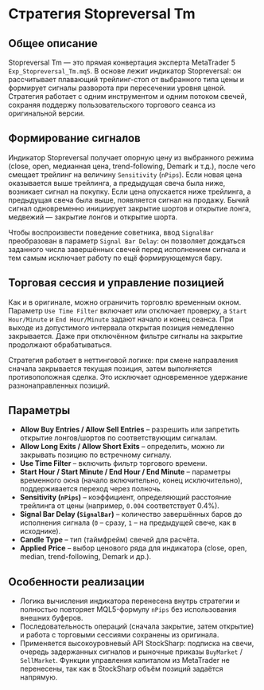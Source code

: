 # Стратегия Stopreversal Tm

## Общее описание
Stopreversal Tm — это прямая конвертация эксперта MetaTrader 5 `Exp_Stopreversal_Tm.mq5`. В основе лежит индикатор Stopreversal: он рассчитывает плавающий трейлинг-стоп от выбранного типа цены и формирует сигналы разворота при пересечении уровня ценой. Стратегия работает с одним инструментом и одним потоком свечей, сохраняя поддержу пользовательского торгового сеанса из оригинальной версии.

## Формирование сигналов
Индикатор Stopreversal получает опорную цену из выбранного режима (close, open, медианная цена, trend-following, Demark и т.д.), после чего смещает трейлинг на величину `Sensitivity` (`nPips`). Если новая цена оказывается выше трейлинга, а предыдущая свеча была ниже, возникает сигнал на покупку. Если цена опускается ниже трейлинга, а предыдущая свеча была выше, появляется сигнал на продажу. Бычий сигнал одновременно инициирует закрытие шортов и открытие лонга, медвежий — закрытие лонгов и открытие шорта.

Чтобы воспроизвести поведение советника, ввод `SignalBar` преобразован в параметр `Signal Bar Delay`: он позволяет дождаться заданного числа завершённых свечей перед исполнением сигнала и тем самым исключает работу по ещё формирующемуся бару.

## Торговая сессия и управление позицией
Как и в оригинале, можно ограничить торговлю временным окном. Параметр `Use Time Filter` включает или отключает проверку, а `Start Hour/Minute` и `End Hour/Minute` задают начало и конец сеанса. При выходе из допустимого интервала открытая позиция немедленно закрывается. Даже при отключённом фильтре сигналы на закрытие продолжают обрабатываться.

Стратегия работает в неттинговой логике: при смене направления сначала закрывается текущая позиция, затем выполняется противоположная сделка. Это исключает одновременное удержание разнонаправленных позиций.

## Параметры
- **Allow Buy Entries / Allow Sell Entries** – разрешить или запретить открытие лонгов/шортов по соответствующим сигналам.
- **Allow Long Exits / Allow Short Exits** – определить, можно ли закрывать позицию по встречному сигналу.
- **Use Time Filter** – включить фильтр торгового времени.
- **Start Hour / Start Minute / End Hour / End Minute** – параметры временного окна (начало включительно, конец исключительно), поддерживается переход через полночь.
- **Sensitivity (`nPips`)** – коэффициент, определяющий расстояние трейлинга от цены (например, `0.004` соответствует 0.4%).
- **Signal Bar Delay (`SignalBar`)** – количество завершённых баров до исполнения сигнала (`0` – сразу, `1` – на предыдущей свече, как в исходнике).
- **Candle Type** – тип (таймфрейм) свечей для расчёта.
- **Applied Price** – выбор ценового ряда для индикатора (close, open, median, trend-following, Demark и др.).

## Особенности реализации
- Логика вычисления индикатора перенесена внутрь стратегии и полностью повторяет MQL5-формулу `nPips` без использования внешних буферов.
- Последовательность операций (сначала закрытие, затем открытие) и работа с торговыми сессиями сохранены из оригинала.
- Применяется высокоуровневый API StockSharp: подписка на свечи, очередь задержанных сигналов и рыночные приказы `BuyMarket` / `SellMarket`. Функции управления капиталом из MetaTrader не перенесены, так как в StockSharp объём позиций задаётся напрямую.
